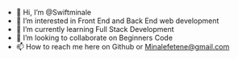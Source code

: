 - 👋 Hi, I’m @Swiftminale
- 👀 I’m interested in Front End and Back End web development
- 🌱 I’m currently learning Full Stack Development
- 💞️ I’m looking to collaborate on Beginners Code
- 📫 How to reach me here on Github or Minalefetene@gmail.com

<!---
Swiftminale/Swiftminale is a ✨ special ✨ repository because its `README.md` (this file) appears on your GitHub profile.
You can click the Preview link to take a look at your changes.
--->
